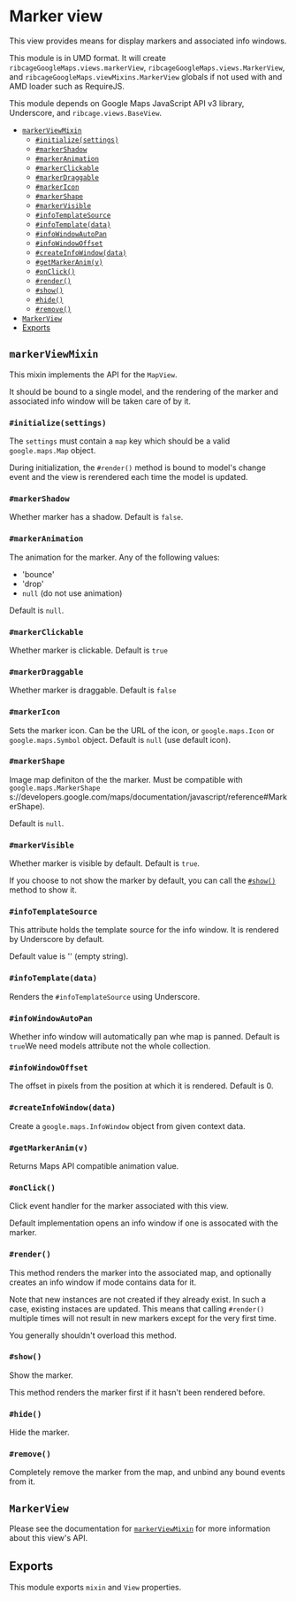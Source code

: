 # Marker view <a name="marker-view"></a>

This view provides means for display markers and associated info windows.

This module is in UMD format. It will create
`ribcageGoogleMaps.views.markerView`, `ribcageGoogleMaps.views.MarkerView`, and
`ribcageGoogleMaps.viewMixins.MarkerView` globals if not used with and AMD
loader such as RequireJS.

This module depends on Google Maps JavaScript API v3 library, Underscore, and
`ribcage.views.BaseView`.

 + [`markerViewMixin`](#markerviewmixin)
   - [`#initialize(settings)`](#initialize-settings)
   - [`#markerShadow`](#markershadow)
   - [`#markerAnimation`](#markeranimation)
   - [`#markerClickable`](#markerclickable)
   - [`#markerDraggable`](#markerdraggable)
   - [`#markerIcon`](#markericon)
   - [`#markerShape`](#markershape)
   - [`#markerVisible`](#markervisible)
   - [`#infoTemplateSource`](#infotemplatesource)
   - [`#infoTemplate(data)`](#infotemplate-data)
   - [`#infoWindowAutoPan`](#infowindowautopan)
   - [`#infoWindowOffset`](#infowindowoffset)
   - [`#createInfoWindow(data)`](#createinfowindow-data)
   - [`#getMarkerAnim(v)`](#getmarkeranim-v)
   - [`#onClick()`](#onclick)
   - [`#render()`](#render)
   - [`#show()`](#show)
   - [`#hide()`](#hide)
   - [`#remove()`](#remove)
 + [`MarkerView`](#markerview)
 + [Exports](#exports)


## `markerViewMixin` <a name="markerviewmixin"></a>

This mixin implements the API for the `MapView`.

It should be bound to a single model, and the rendering of the marker and
associated info window will be taken care of by it.

### `#initialize(settings)` <a name="initialize-settings"></a>

The `settings` must contain a `map` key which should be a valid
`google.maps.Map` object.

During initialization, the `#render()` method is bound to model's change event
and the view is rerendered each time the model is updated.

### `#markerShadow` <a name="markershadow"></a>

Whether marker has a shadow. Default is `false`.

### `#markerAnimation` <a name="markeranimation"></a>

The animation for the marker. Any of the following values:

 + 'bounce'
 + 'drop'
 + `null` (do not use animation)


Default is `null`.

### `#markerClickable` <a name="markerclickable"></a>

Whether marker is clickable. Default is `true`

### `#markerDraggable` <a name="markerdraggable"></a>

Whether marker is draggable. Default is `false`

### `#markerIcon` <a name="markericon"></a>

Sets the marker icon. Can be the URL of the icon, or `google.maps.Icon` or
`google.maps.Symbol` object. Default is `null` (use default icon).

### `#markerShape` <a name="markershape"></a>

Image map definiton of the the marker. Must be compatible with
`google.maps.MarkerShape`
s://developers.google.com/maps/documentation/javascript/reference#MarkerShape).

Default is `null`.

### `#markerVisible` <a name="markervisible"></a>

Whether marker is visible by default. Default is `true`.

If you choose to not show the marker by default, you can call the
[`#show()`](#show) method to show it.

### `#infoTemplateSource` <a name="infotemplatesource"></a>

This attribute holds the template source for the info window. It is rendered by
Underscore by default.

Default value is '' (empty string).

### `#infoTemplate(data)` <a name="infotemplate-data"></a>

Renders the `#infoTemplateSource` using Underscore.

### `#infoWindowAutoPan` <a name="infowindowautopan"></a>

Whether info window will automatically pan whe map is panned. Default is
`true`We need models attribute not the whole collection.

### `#infoWindowOffset` <a name="infowindowoffset"></a>

The offset in pixels from the position at which it is rendered. Default is 0.

### `#createInfoWindow(data)` <a name="createinfowindow-data"></a>

Create a `google.maps.InfoWindow` object from given context data.

### `#getMarkerAnim(v)` <a name="getmarkeranim-v"></a>

Returns Maps API compatible animation value.

### `#onClick()` <a name="onclick"></a>

Click event handler for the marker associated with this view.

Default implementation opens an info window if one is assocated with the
marker.

### `#render()` <a name="render"></a>

This method renders the marker into the associated map, and optionally creates
an info window if mode contains data for it.

Note that new instances are not created if they already exist. In such a case,
existing instaces are updated. This means that calling `#render()` multiple
times will not result in new markers except for the very first time.

You generally shouldn't overload this method.

### `#show()` <a name="show"></a>

Show the marker.

This method renders the marker first if it hasn't been rendered before.

### `#hide()` <a name="hide"></a>

Hide the marker.

### `#remove()` <a name="remove"></a>

Completely remove the marker from the map, and unbind any bound events from it.

## `MarkerView` <a name="markerview"></a>

Please see the documentation for [`markerViewMixin`](#markerviewmixin) for more
information about this view's API.

## Exports <a name="exports"></a>

This module exports `mixin` and `View` properties.